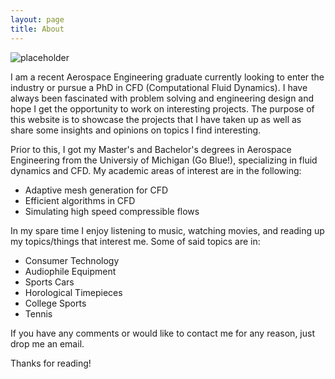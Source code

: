 ```yaml
---
layout: page
title: About
---
```


![placeholder](http://lennardgoh.github.io/images/aboutMe.jpg "Me and my parents at my Graduation Ceremony")

I am a recent Aerospace Engineering graduate currently looking to enter the industry or pursue a PhD in CFD (Computational Fluid Dynamics). I have always been fascinated with problem solving and engineering design and hope I get the opportunity to work on interesting projects. The purpose of this website is to showcase the projects that I have taken up as well as share some insights and opinions on topics I find interesting.

Prior to this, I got my Master's and Bachelor's degrees in Aerospace Engineering from the Universiy of Michigan (Go Blue!), specializing in fluid dynamics and CFD. My academic areas of interest are in the following:

* Adaptive mesh generation for CFD
* Efficient algorithms in CFD
* Simulating high speed compressible flows

In my spare time I enjoy listening to music, watching movies, and reading up my topics/things that interest me. Some of said topics are in:

* Consumer Technology
* Audiophile Equipment
* Sports Cars
* Horological Timepieces
* College Sports
* Tennis

If you have any comments or would like to contact me for any reason, just drop me an email.

Thanks for reading!
